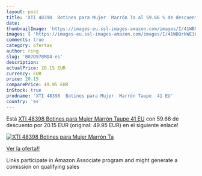 ```yaml
---
layout: post
title: 'XTI 48398  Botines para Mujer  Marrón Ta al 59.66 % de descuento'
date: 
thumbnailImage: 'https://images-eu.ssl-images-amazon.com/images/I/41WBOrkWE3L._SL200_.jpg'
images: [ 'https://images-eu.ssl-images-amazon.com/images/I/41WBOrkWE3L._SL200_.jpg' ]
comments: true
category: ofertas
author: ring
slug: 'B07D97BMD4-es'
description:
actualPrice: 20.15 EUR
currency: EUR
price: 20.15
comparePrice: 49.95 EUR
inStock: true
prodname: 'XTI 48398  Botines para Mujer  Marrón Taupe  41 EU'
country: 'es'
---
```


Está [XTI 48398  Botines para Mujer  Marrón Taupe  41 EU](https://www.amazon.es/dp/B07D97BMD4/?tag=tolees-21) con 59.66 de descuento por 20.15 EUR (original: 49.95 EUR) en el siguiente enlace!

[![XTI 48398  Botines para Mujer  Marrón Ta](https://images-eu.ssl-images-amazon.com/images/I/41WBOrkWE3L._SL200_.jpg)](https://www.amazon.es/dp/B07D97BMD4/?tag=tolees-21)

[Ver la oferta!!](https://www.amazon.es/dp/B07D97BMD4/?tag=tolees-21)

Links participate in Amazon Associate program and might generate a comission on qualifying sales


